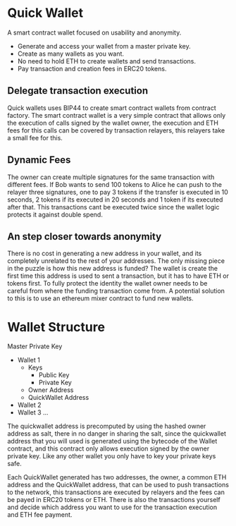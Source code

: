 # Quick Wallet

A smart contract wallet focused on usability and anonymity.

- Generate and access your wallet from a master private key.
- Create as many wallets as you want.
- No need to hold ETH to create wallets and send transactions.
- Pay transaction and creation fees in ERC20 tokens.

## Delegate transaction execution
Quick wallets uses BIP44 to create smart contract wallets from contract factory. The smart contract wallet is a very simple contract that allows only the execution of calls signed by the wallet owner, the execution and ETH fees for this calls can be covered by transaction relayers, this relayers take a small fee for this.

## Dynamic Fees
The owner can create multiple signatures for the same transaction with different fees. If Bob wants to send 100 tokens to Alice he can push to the relayer three signatures, one to pay 3 tokens if the transfer is executed in 10 seconds, 2 tokens if its executed in 20 seconds and 1 token if its executed after that. This transactions cant be executed twice since the wallet logic protects it against double spend.

## An step closer towards anonymity
There is no cost in generating a new address in your wallet, and its completely unrelated to the rest of your addresses. The only missing piece in the puzzle is how this new address is funded? The wallet is create the first time this address is used to sent a transaction, but it has to have ETH or tokens first. To fully protect the identity the wallet owner needs to be careful from where the funding transaction come from.
A potential solution to this is to use an ethereum mixer contract to fund new wallets.

# Wallet Structure

Master Private Key
  - Wallet 1
    - Keys
      - Public Key
      - Private Key
    - Owner Address
    - QuickWallet Address
  - Wallet 2
  - Wallet 3
...

The quickwallet address is precomputed by using the hashed owner address as salt, there in no danger in sharing the salt, since the quickwallet address that you will used is generated using the bytecode of the Wallet contract, and this contract only allows execution signed by the owner private key. Like any other wallet you only have to key your private keys safe.

Each QuickWallet generated has two addresses, the owner, a common ETH address and the QuickWallet address, that can be used to push transactions to the network, this transactions are executed by relayers and the fees can be payed in ERC20 tokens or ETH. There is also the transactions yourself and decide which address you want to use for the transaction execution and ETH fee payment.
